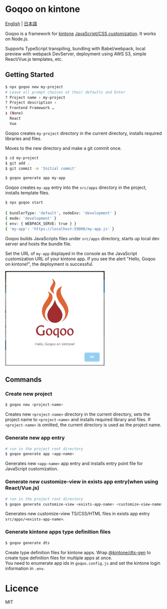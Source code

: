 # Goqoo on kintone

[English](/README.md) | [日本語](/README.ja.md)

Goqoo is a framework for [kintone](https://www.kintone.com/) [JavaScript/CSS customization](https://developer.kintone.io/hc/en-us/articles/212495178). It works on Node.js.

Supports TypeScript transpiling, bundling with Babel/webpack, local preview with webpack DevServer, deployment using AWS S3, simple React/Vue.js templates, etc.

## Getting Started

```sh
$ npx goqoo new my-project
# Leave all prompt choices at their defaults and Enter
? Project name › my-project
? Project description › 
? Frontend Framework … 
❯ (None)
  React
  Vue
```
Goqoo creates `my-project` directory in the current directory, installs required libraries and files.

Moves to the new directory and make a git commit once.
```sh
$ cd my-project
$ git add .
$ git commit -m 'Initial commit'
```

```sh
$ goqoo generate app my-app
```
Goqoo creates `my-app` entry into the `src/apps` directory in the project, installs template files.

```sh
$ npx goqoo start

{ bundlerType: 'default', nodeEnv: 'development' }
{ mode: 'development' }
{ env: { WEBPACK_SERVE: true } }
{ 'my-app': 'https://localhost:59000/my-app.js' }
```
Goqoo builds JavaScripts files under `src/apps` directory, starts up local dev server and hosts the bundle file.

Set the URL of `my-app` displayed in the console as the JavaScript customization URL of your kintone app.
If you see the alert "Hello, Goqoo on kintone!", the deployment is successful.

<img src="/img/hello-goqoo.png" width="320px"></img>

## Commands

### Create new project

```sh
$ goqoo new <project-name>
```
Creates new `<project-name>` directory in the current directory, sets the project name to `<project-name>` and installs required library and files. 
If `<project-name>` is omitted, the current directory is used as the project name.

### Generate new app entry

```sh
# run in the project root directory
$ goqoo generate app <app-name>
```
Generates new `<app-name>` app entry and installs entry point file for JavaScript customization.

### Generate new customize-view in exists app entry(when using React/Vue.js)

```sh
# run in the project root directory
$ goqoo generate customize-view <exists-app-name> <customize-view-name>
```
Generates new customize-view TS/CSS/HTML files in exists app entry `src/apps/<exists-app-name>`.

### Generate kintone apps type definition files

```sh
$ goqoo generate dts
```
Create type definition files for kintone apps. Wrap [@kintone/dts-gen](https://github.com/kintone/js-sdk/tree/master/packages/dts-gen) to create type definition files for multiple apps at once.  
You need to enumerate app ids in `goqoo.config.js` and set the kintone login information in `.env`.

# Licence

MIT
